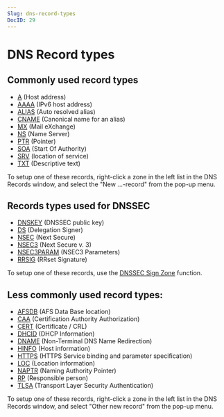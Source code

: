 ```yaml
---
Slug: dns-record-types
DocID: 29
---
```

# DNS Record types

## Commonly used record types

- [A](rec_a.md) (Host address)
- [AAAA](rec_aaaa.md) (IPv6 host address)
- [ALIAS](rec_alias.md) (Auto resolved alias)
- [CNAME](rec_cname.md) (Canonical name for an alias)
- [MX](rec_mx.md) (Mail eXchange)
- [NS](rec_ns.md) (Name Server)
- [PTR](rec_ptr.md) (Pointer)
- [SOA](rec_soa.md) (Start Of Authority)
- [SRV](rec_srv.md) (location of service)
- [TXT](rec_txt.md) (Descriptive text)

To setup one of these records, right-click a zone in the left list in the DNS Records window, and select the "New ...-record" from the pop-up menu.

## Records types used for DNSSEC

- [DNSKEY](rec_dnskey.md) (DNSSEC public key)
- [DS](rec_ds.md) (Delegation Signer)
- [NSEC](rec_nsec.md) (Next Secure)
- [NSEC3](rec_nsec3.md) (Next Secure v. 3)
- [NSEC3PARAM](rec_nsec3param.md) (NSEC3 Parameters)
- [RRSIG](rec_rrsig.md) (RRset Signature)

To setup one of these records, use the [DNSSEC Sign Zone](wd_signzone.md) function.

## Less commonly used record types:

- [AFSDB](rec_afsdb.md) (AFS Data Base location)
- [CAA](rec_caa.md) (Certification Authority Authorization)
- [CERT](rec_cert.md) (Certificate / CRL)
- [DHCID](rec_dhcid.md) (DHCP Information)
- [DNAME](rec_dname.md) (Non-Terminal DNS Name Redirection)
- [HINFO](rec_hinfo.md) (Host information)
- [HTTPS](rec_https.md) (HTTPS Service binding and parameter specification)
- [LOC](rec_loc.md) (Location information)
- [NAPTR](rec_naptr.md) (Naming Authority Pointer)
- [RP](rec_rp.md) (Responsible person)
- [TLSA](rec_tlsa.md) (Transport Layer Security Authentication)

To setup one of these records, right-click a zone in the left list in the DNS Records window, and select "Other new record" from the pop-up menu.
